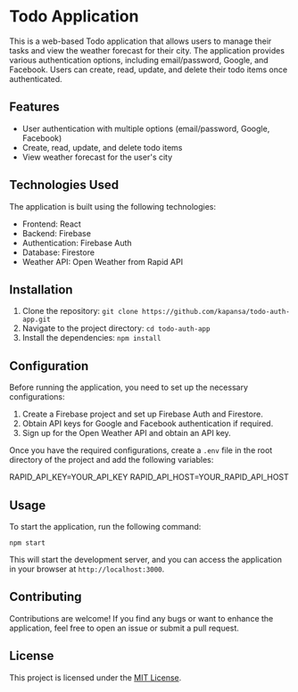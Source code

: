 # Todo Application

This is a web-based Todo application that allows users to manage their tasks and view the weather forecast for their city. The application provides various authentication options, including email/password, Google, and Facebook. Users can create, read, update, and delete their todo items once authenticated.

## Features

- User authentication with multiple options (email/password, Google, Facebook)
- Create, read, update, and delete todo items
- View weather forecast for the user's city

## Technologies Used

The application is built using the following technologies:

- Frontend: React
- Backend: Firebase
- Authentication: Firebase Auth
- Database: Firestore
- Weather API: Open Weather from Rapid API

## Installation

1. Clone the repository: `git clone https://github.com/kapansa/todo-auth-app.git`
2. Navigate to the project directory: `cd todo-auth-app`
3. Install the dependencies: `npm install`

## Configuration

Before running the application, you need to set up the necessary configurations:

1. Create a Firebase project and set up Firebase Auth and Firestore.
2. Obtain API keys for Google and Facebook authentication if required.
3. Sign up for the Open Weather API and obtain an API key.

Once you have the required configurations, create a `.env` file in the root directory of the project and add the following variables:

RAPID_API_KEY=YOUR_API_KEY
RAPID_API_HOST=YOUR_RAPID_API_HOST

## Usage

To start the application, run the following command:

`npm start`

This will start the development server, and you can access the application in your browser at `http://localhost:3000`.

## Contributing

Contributions are welcome! If you find any bugs or want to enhance the application, feel free to open an issue or submit a pull request.

## License

This project is licensed under the [MIT License](https://opensource.org/licenses/MIT).

